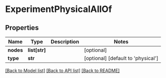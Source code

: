 # ExperimentPhysicalAllOf

## Properties
Name | Type | Description | Notes
------------ | ------------- | ------------- | -------------
**nodes** | **list[str]** |  | [optional] 
**type** | **str** |  | [optional] [default to 'physical']

[[Back to Model list]](../README.md#documentation-for-models) [[Back to API list]](../README.md#documentation-for-api-endpoints) [[Back to README]](../README.md)


